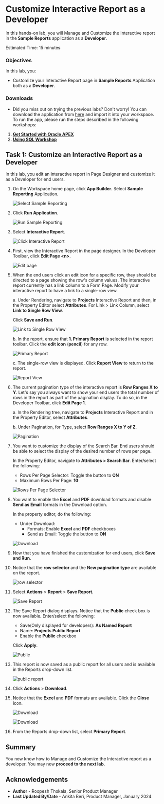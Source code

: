 # Customize Interactive Report as a Developer

In this hands-on lab, you will Manage and Customize the Interactive report in the **Sample Reports** application as a **Developer**.

Estimated Time: 15 minutes

### Objectives

In this lab, you:
- Customize your Interactive Report page in **Sample Reports** Application both as a **Developer**.

### Downloads

- Did you miss out on trying the previous labs? Don't worry! You can download the application from [here](https://c4u04.objectstorage.us-ashburn-1.oci.customer-oci.com/p/EcTjWk2IuZPZeNnD_fYMcgUhdNDIDA6rt9gaFj_WZMiL7VvxPBNMY60837hu5hga/n/c4u04/b/livelabsfiles/o/data-management-library-files/apex-23-2-object-storage-files/hol6-lab1.sql) and import it into your workspace. To run the app, please run the steps described in the following workshops:
1. **[Get Started with Oracle APEX](https://apexapps.oracle.com/pls/apex/r/dbpm/livelabs/run-workshop?p210_wid=3509)**
2. **[Using SQL Workshop](https://apexapps.oracle.com/pls/apex/r/dbpm/livelabs/run-workshop?p210_wid=3524)**

## Task 1: Customize an Interactive Report as a Developer

In this lab, you edit an interactive report in Page Designer and customize it as a Developer for end users.

1. On the Workspace home page, click **App Builder**. Select **Sample Reporting** Application.

    ![Select Sample Reporting](images/sample-reporting.png " ")

2. Click **Run Application**.

    ![Run Sample Reporting](images/run-sample-reporting.png " ")

3. Select **Interactive Report**.

    ![Click Interactive Report](images/select-sample-reporting.png " ")

4. First, view the Interactive Report in the page designer. In the Developer Toolbar, click **Edit Page \<n\>**.

    ![Edit page](images/click-page1.png " ")  

5. When the end users click an edit icon for a specific row, they should be directed to a page showing the row's column values. The interactive report currently has a link column to a Form Page. Modify your interactive report to have a link to a single-row view.

    a. Under Rendering, navigate to **Projects** Interactive Report and then, in the Property Editor select **Attributes**. For Link > Link Column, select **Link to Single Row View**.

    Click **Save and Run**.

    ![Link to Single Row View](images/change-srw.png " ")

    b.  In the report, ensure that **1. Primary Report** is selected in the report toolbar. Click the **edit icon** (**pencil**) for any row.

    ![Primary Report](images/view-srw1.png " ")

    c. The single-row view is displayed. Click **Report View** to return to the report.

    ![Report View](images/view-srw2.png " ")

6. The current pagination type of the interactive report is **Row Ranges X to Y**. Let's say you always want to show your end users the total number of rows in the report as part of the pagination display. To do so, in the Developer Toolbar, click **Edit Page 1**.  

    a. In the Rendering tree, navigate to **Projects** Interactive Report and in the Property Editor, select **Attributes**.  

    b. Under Pagination, for Type, select **Row Ranges X to Y of Z**.

    ![Pagination](images/change-pagination.png " ")

7. You want to customize the display of the Search Bar. End users should be able to select the display of the desired number of rows per page.  

    In the Property Editor, navigate to **Attributes > Search Bar**. Enter/select the following:

    - Rows Per Page Selector: Toggle the button to **ON**
    - Maximum Rows Per Page: **10**

    ![Rows Per Page Selector](images/enable-rpp.png " ")

8. You want to enable the **Excel** and **PDF** download formats and disable **Send as Email** formats in the Download option.

    In the property editor, do the following:
    - Under Download:
        - Formats: Enable **Excel** and **PDF** checkboxes
        - Send as Email: Toggle the button to **ON**

    ![Download](images/disable-email1.png " ")

9. Now that you have finished the customization for end users, click **Save and Run**.

10. Notice that the **row selector** and the **New pagination type** are available on the report.

    ![row selector](images/run-ir13.png " ")

11. Select **Actions** > **Report** > **Save Report**.

    ![Save Report](images/save-report2.png " ")

12. The Save Report dialog displays. Notice that the **Public** check box is now available. Enter/select the following:

    - Save(Only displayed for developers): **As Named Report**
    - Name: **Projects Public Report**
    - Enable the **Public** checkbox

    Click **Apply**.

    ![Public](images/save-report4.png " ")

13. This report is now saved as a public report for all users and is available in the Reports drop-down list.

    ![public report](images/view-public-report.png " ")

14. Click **Actions** > **Download**.

15. Notice that the **Excel** and **PDF** formats are available. Click the **Close** icon.

    ![Download](images/view-download1.png " ")

    ![Download](images/save-report5.png " ")

16. From the Reports drop-down list, select **Primary Report**.

## Summary

You now know how to Manage and Customize the Interactive report as a developer. You may now **proceed to the next lab**.

## Acknowledgements

- **Author** - Roopesh Thokala, Senior Product Manager
- **Last Updated By/Date** - Ankita Beri, Product Manager, January 2024
